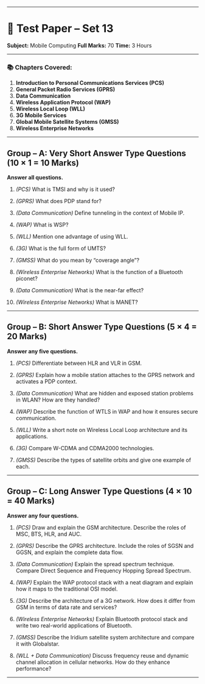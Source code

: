 
---

# 📘 Test Paper – Set 13

**Subject:** Mobile Computing
**Full Marks:** 70
**Time:** 3 Hours

---

### 📚 Chapters Covered:

1. **Introduction to Personal Communications Services (PCS)**
2. **General Packet Radio Services (GPRS)**
3. **Data Communication**
4. **Wireless Application Protocol (WAP)**
5. **Wireless Local Loop (WLL)**
6. **3G Mobile Services**
7. **Global Mobile Satellite Systems (GMSS)**
8. **Wireless Enterprise Networks**

---

## **Group – A: Very Short Answer Type Questions (10 × 1 = 10 Marks)**

**Answer all questions.**

1. *(PCS)*
   What is TMSI and why is it used?

2. *(GPRS)*
   What does PDP stand for?

3. *(Data Communication)*
   Define tunneling in the context of Mobile IP.

4. *(WAP)*
   What is WSP?

5. *(WLL)*
   Mention one advantage of using WLL.

6. *(3G)*
   What is the full form of UMTS?

7. *(GMSS)*
   What do you mean by “coverage angle”?

8. *(Wireless Enterprise Networks)*
   What is the function of a Bluetooth piconet?

9. *(Data Communication)*
   What is the near-far effect?

10. *(Wireless Enterprise Networks)*
    What is MANET?

---

## **Group – B: Short Answer Type Questions (5 × 4 = 20 Marks)**

**Answer any five questions.**

1. *(PCS)*
   Differentiate between HLR and VLR in GSM.

2. *(GPRS)*
   Explain how a mobile station attaches to the GPRS network and activates a PDP context.

3. *(Data Communication)*
   What are hidden and exposed station problems in WLAN? How are they handled?

4. *(WAP)*
   Describe the function of WTLS in WAP and how it ensures secure communication.

5. *(WLL)*
   Write a short note on Wireless Local Loop architecture and its applications.

6. *(3G)*
   Compare W-CDMA and CDMA2000 technologies.

7. *(GMSS)*
   Describe the types of satellite orbits and give one example of each.

---

## **Group – C: Long Answer Type Questions (4 × 10 = 40 Marks)**

**Answer any four questions.**

1. *(PCS)*
   Draw and explain the GSM architecture. Describe the roles of MSC, BTS, HLR, and AUC.

2. *(GPRS)*
   Describe the GPRS architecture. Include the roles of SGSN and GGSN, and explain the complete data flow.

3. *(Data Communication)*
   Explain the spread spectrum technique. Compare Direct Sequence and Frequency Hopping Spread Spectrum.

4. *(WAP)*
   Explain the WAP protocol stack with a neat diagram and explain how it maps to the traditional OSI model.

5. *(3G)*
   Describe the architecture of a 3G network. How does it differ from GSM in terms of data rate and services?

6. *(Wireless Enterprise Networks)*
   Explain Bluetooth protocol stack and write two real-world applications of Bluetooth.

7. *(GMSS)*
   Describe the Iridium satellite system architecture and compare it with Globalstar.

8. *(WLL + Data Communication)*
   Discuss frequency reuse and dynamic channel allocation in cellular networks. How do they enhance performance?

---

